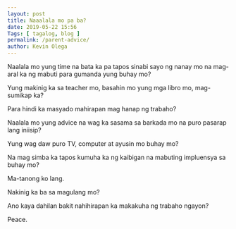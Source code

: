 ```yaml
--- 
layout: post 
title: Naaalala mo pa ba?
date: 2019-05-22 15:56
Tags: [ tagalog, blog ]
permalink: /parent-advice/ 
author: Kevin Olega 
--- 
```

Naalala mo yung time na bata ka pa tapos sinabi sayo ng nanay mo na mag-aral ka ng mabuti para gumanda yung buhay mo?

Yung makinig ka sa teacher mo, basahin mo yung mga libro mo, mag-sumikap ka?

Para hindi ka masyado mahirapan mag hanap ng trabaho?

Naalala mo yung advice na wag ka sasama sa barkada mo na puro pasarap lang iniisip?

Yung wag daw puro TV, computer at ayusin mo buhay mo?

Na mag simba ka tapos kumuha ka ng kaibigan na mabuting impluensya sa buhay mo?

Ma-tanong ko lang.

Nakinig ka ba sa magulang mo?

Ano kaya dahilan bakit nahihirapan ka makakuha ng trabaho ngayon?

Peace.